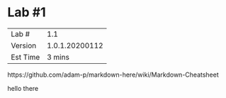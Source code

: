 Lab #1
==========


|   |   |
| --- | --- |
| Lab #         | 1.1            | 
| Version       | 1.0.1.20200112 | 
| Est Time      | 3 mins         | 

<dl>
  <div align="right>
     helloo
  </div>
</dl>

      
  <ta


https://github.com/adam-p/markdown-here/wiki/Markdown-Cheatsheet

hello there
